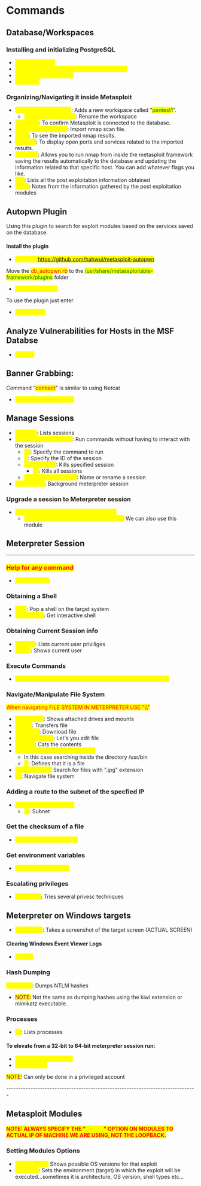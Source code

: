 # Commands

## Database/Workspaces

### Installing and initializing PostgreSQL&#x20;

* <mark style="color:yellow;">sudo apt update</mark>
* <mark style="color:yellow;">sudo apt install postgresql postgresql-contrib</mark>
* <mark style="color:yellow;">service postgresql start</mark>
* <mark style="color:yellow;">msfdb init</mark>

### Organizing/Navigating it inside Metasploit

* <mark style="color:yellow;">workspace -a pentest1</mark>: Adds a new workspace called "<mark style="color:green;">pentest1</mark>".
  * <mark style="color:yellow;">-r 'defineworkspace'</mark>: Rename the workspace
* <mark style="color:yellow;">db\_status</mark>: To confirm Metasploit is connected to the database.
* <mark style="color:yellow;">db\_import specifyfile</mark>: Import nmap scan file.
* <mark style="color:yellow;">hosts</mark>: To see the imported nmap results.
* <mark style="color:yellow;">services</mark>: To display open ports and services related to the imported results.
* <mark style="color:yellow;">db\_nmap</mark>: Allows you to run nmap from inside the metasploit framework saving the results automatically to the database and updating the information related to that specific host. You can add whatever flags you like.
* <mark style="color:yellow;">loot</mark>: Lists all the post exploitation information obtained&#x20;
* <mark style="color:yellow;">notes</mark>: Notes from the information gathered by the post exploitation modules

## Autopwn Plugin

Using this plugin to search for exploit modules based on the services saved on the database.

#### Install the plugin

* <mark style="color:yellow;">git clone https://github.com/hahwul/metasploit-autopwn</mark>

Move the <mark style="color:red;">db\_autopwn.rb</mark> to the <mark style="color:green;">/usr/share/metassploitable-framework/plugins</mark> folder

* <mark style="color:yellow;">load db\_autopwn</mark>

To use the plugin just enter

* <mark style="color:yellow;">db\_autopwn</mark>

## Analyze Vulnerabilities for Hosts in the MSF Databse

* <mark style="color:yellow;">analyze</mark>

## Banner Grabbing:

Command "<mark style="color:red;">connect</mark>" is similar to using Netcat

* <mark style="color:yellow;">connect 'targetIP' 'port'</mark>

## Manage Sessions

* <mark style="color:yellow;">sessions</mark>: Lists sessions
* <mark style="color:yellow;">sessions -C sysinfo -i 1</mark>: Run commands without having to interact with the session
  * <mark style="color:yellow;">-C</mark>: Specify the command to run
  * <mark style="color:yellow;">-i</mark>: Specify the ID of the session
  * <mark style="color:yellow;">sessions -k 1</mark>: Kills specified session
    * <mark style="color:yellow;">-K</mark>: Kills all sessions
  * <mark style="color:yellow;">session -n 'name' -i 1</mark>: Name or rename a session
* <mark style="color:yellow;">background</mark>: Background meterpreter session

### Upgrade a session to Meterpreter session

* <mark style="color:yellow;">sessions -u 'numberofsessiontoupgrade'</mark>
  * <mark style="color:yellow;">post/multi/manage/shell\_to\_meterpreter:</mark> We can also use this module

## Meterpreter Session

***

### <mark style="color:red;">Help for any command</mark>

* <mark style="color:yellow;">'command' -h</mark>



### Obtaining  a Shell

* <mark style="color:yellow;">shell</mark>: Pop a shell on the target system
* <mark style="color:yellow;">/bin/bash -i</mark>: Get interactive shell

### Obtaining Current Session info

* <mark style="color:yellow;">getprivs</mark>: Lists current user priviliges
* <mark style="color:yellow;">getuid</mark>: Shows current user

### Execute Commands

* <mark style="color:yellow;">execute -f 'commandtoexecute' -a 'argumentstothecommand'</mark>

### Navigate/Manipulate File System

<mark style="color:red;">When navigating FILE SYSTEM IN METERPRETER USE "\\\\"</mark>

* <mark style="color:yellow;">showmount</mark>: Shows attached drives and mounts
* <mark style="color:yellow;">upload</mark>: Transfers file
* <mark style="color:yellow;">download</mark>: Download file
* <mark style="color:yellow;">edit 'nameoffile</mark>: Let's you edit file
* <mark style="color:yellow;">cat 'file'</mark>: Cats the contents
* <mark style="color:yellow;">search -d /usr/bin -f \*backdoor\*</mark>
  * In this case searching inside the directory /usr/bin
  * <mark style="color:yellow;">-f</mark>: Defines that it is a file
* <mark style="color:yellow;">search -f \*.jpg:</mark> Search for files with ".jpg" extension
* <mark style="color:yellow;">cd</mark>: Navigate file system

### Adding a route to the subnet of the specfied IP

* <mark style="color:yellow;">run autoroute -s 10.1.2.3</mark>
  * <mark style="color:yellow;">-s</mark>: Subnet

### Get the checksum of a file

* <mark style="color:yellow;">checksum md5 /bin/bash</mark>

### Get environment variables

* <mark style="color:yellow;">getenv 'variabletoget'</mark>

### Escalating privileges

* <mark style="color:yellow;">getsystem</mark>: Tries several privesc techniques&#x20;

## Meterpreter on Windows targets

* <mark style="color:yellow;">screenshot</mark>: Takes a screenshot of the target screen (ACTUAL SCREEN)

#### Clearing Windows Event Viewer Logs

* <mark style="color:yellow;">clearev</mark>

### Hash Dumping

<mark style="color:yellow;">hashdump</mark>: Dumps NTLM hashes

* <mark style="color:purple;">NOTE:</mark> Not the same as dumping hashes using the kiwi extension or mimikatz executable.

### Processes

* <mark style="color:yellow;">ps</mark>: Lists processes

#### To elevate from a 32-bit to 64-bit meterpreter session run:

* <mark style="color:yellow;">pgrep 'nameofprocess'</mark>
* <mark style="color:yellow;">migrate 'PID'</mark>

<mark style="color:purple;">NOTE:</mark> Can only be done in a privileged account



\-------------------------------------------------------------------------------

## Metasploit Modules

#### <mark style="color:red;">NOTE: ALWAYS SPECIFY THE "</mark><mark style="color:yellow;">LHOST</mark><mark style="color:red;">" OPTION ON MODULES TO ACTUAL IP OF MACHINE WE ARE USING, NOT THE LOOPBACK.</mark>

### Setting Modules Options

* <mark style="color:yellow;">show targets:</mark> Shows possible OS versions for that exploit
* <mark style="color:yellow;">set target</mark>: Sets the environment (target) in which the exploit will be executed...sometimes it is architecture, OS version, shell types etc...
